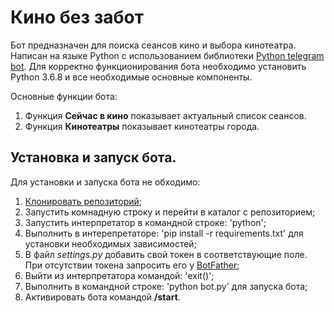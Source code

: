 # Кино без забот

Бот предназначен для поиска сеансов кино и выбора кинотеатра.
Написан на языке Python с использованием библиотеки [Python telegram bot](https://github.com/python-telegram-bot).
Для корректно функционирования бота необходимо установить Python 3.6.8 и все необходимые основные компоненты.

Основные функции бота:
1. Функция **Сейчас в кино** показывает актуальный список сеансов.
2. Функция **Кинотеатры** показывает кинотеатры города.

## Установка и запуск бота.

Для установки и запуска бота не обходимо:
1. [Клонировать репозиторий](https://github.com/Macsmoreno/CinemaBot.git);
2. Запустить комнадную строку и перейти в каталог с репозиторием;
3. Запустить интерпретатор в командной строке: 'python';
4. Выполнить в интерепретаторе: 'pip install -r requirements.txt' для установки необходимых зависимостей;
5. В файл *settings.py* добавить свой токен в соответствующие поле. При отсутствии токена запросить его у [BotFather](@BotFather);
6. Выйти из интерпретатора командой: 'exit()';
7. Выполнить в командной строке: 'python bot.py' для запуска бота;
8. Активировать бота командой **/start**. 
